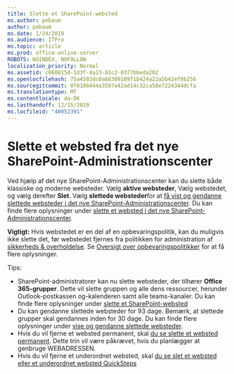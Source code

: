 ```yaml
---
title: Slette et SharePoint-websted
ms.author: pebaum
author: pebaum
ms.date: 1/24/2019
ms.audience: ITPro
ms.topic: article
ms.prod: office-online-server
ROBOTS: NOINDEX, NOFOLLOW
localization_priority: Normal
ms.assetid: c060815d-1d3f-4a13-81c2-0377bbeda202
ms.openlocfilehash: 75a4502dc0a68309189f1b424a22a5b42ef0b256
ms.sourcegitcommit: 0f0186044a3597e42ad14c32ca58e7224344dcfa
ms.translationtype: MT
ms.contentlocale: da-DK
ms.lasthandoff: 12/15/2019
ms.locfileid: "40052391"
---
```

# <a name="delete-a-site-from-the-new-sharepoint-admin-center"></a>Slette et websted fra det nye SharePoint-Administrationscenter

Ved hjælp af det nye SharePoint-Administrationscenter kan du slette både klassiske og moderne websteder. Vælg **aktive websteder**, Vælg webstedet, og vælg derefter **Slet**. Vælg **slettede websteder**for at [få vist og gendanne slettede websteder i det nye SharePoint-Administrationscenter](https://docs.microsoft.com/sharepoint/view-and-restore-deleted-sites-in-new-admin-center). Du kan finde flere oplysninger under [slette et websted i det nye SharePoint-Administrationscenter](https://docs.microsoft.com/sharepoint/delete-site-collection#delete-a-site-in-the-new-sharepoint-admin-center).

**Vigtigt:** Hvis webstedet er en del af en opbevaringspolitik, kan du muligvis ikke slette det, før webstedet fjernes fra politikken for administration af [sikkerheds &amp; overholdelse](https://protection.office.com/?rfr=AdminCenter#/homepage). Se [Oversigt over opbevaringspolitikker](https://docs.microsoft.com/office365/securitycompliance/retention-policies#content-in-onedrive-accounts-and-sharepoint-sites) for at få flere oplysninger. 

Tips:
- SharePoint-administratorer kan nu slette websteder, der tilhører **Office 365-grupper**. Dette vil slette gruppen og alle dens ressourcer, herunder Outlook-postkassen og-kalenderen samt alle teams-kanaler. Du kan finde flere oplysninger under [slette et SharePoint-websted](https://docs.microsoft.com/sharepoint/manage-sites-in-new-admin-center#delete-a-site)
- Du kan gendanne slettede websteder for 93 dage. Bemærk, at slettede grupper skal gendannes inden for 30 dage. Du kan finde flere oplysninger under [vise og gendanne slettede websteder](https://docs.microsoft.com/sharepoint/view-and-restore-deleted-sites-in-new-admin-center).
- Hvis du vil fjerne et websted permanent, skal [du se slette et websted permanent](https://docs.microsoft.com/sharepoint/delete-site-collection#permanently-delete-a-site). Dette trin vil være påkrævet, hvis du planlægger at genbruge WEBADRESSEN. 
- Hvis du vil fjerne et underordnet websted, skal [du se slet et websted eller et underordnet websted QuickSteps](https://support.office.com/article/Delete-a-SharePoint-site-or-subsite-bc37b743-0cef-475e-9a8c-8fc4d40179fb#__bkmkshortcut)
